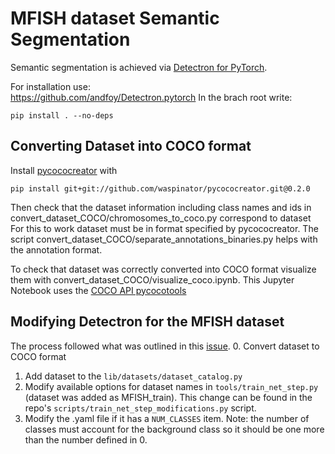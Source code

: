 # MFISH dataset Semantic Segmentation
Semantic segmentation is achieved via [Detectron for PyTorch](https://github.com/roytseng-tw/Detectron.pytorch). 

For installation use:  
https://github.com/andfoy/Detectron.pytorch
In the brach root write:  
```
pip install . --no-deps
```
## Converting Dataset into COCO format
Install [pycococreator](https://github.com/waspinator/pycococreator/) with 
```
pip install git+git://github.com/waspinator/pycococreator.git@0.2.0
```
Then check that the dataset information including class names and ids in convert_dataset_COCO/chromosomes_to_coco.py correspond to dataset  
For this to work dataset must be in format specified by pycococreator. The script convert_dataset_COCO/separate_annotations_binaries.py helps with the annotation format.  

To check that dataset was correctly converted into COCO format visualize them with convert_dataset_COCO/visualize_coco.ipynb. This Jupyter Notebook uses the [COCO API pycocotools](https://github.com/cocodataset/cocoapi)

## Modifying Detectron for the MFISH dataset
The process followed what was outlined in this [issue](https://github.com/roytseng-tw/Detectron.pytorch/issues/60).
0. Convert dataset to COCO format  
1. Add dataset to the ``` lib/datasets/dataset_catalog.py ```  
2. Modify available options for dataset names in ``` tools/train_net_step.py ``` (dataset was added as MFISH_train). This change can be found in the repo's ```scripts/train_net_step_modifications.py``` script.
3. Modify the .yaml file if it has a ```NUM_CLASSES``` item. Note: the number of classes must account for the background class so it should be one more than the number defined in 0.
